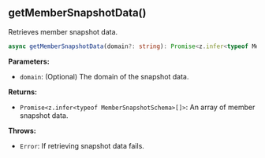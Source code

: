 ## getMemberSnapshotData()

Retrieves member snapshot data.

```typescript
async getMemberSnapshotData(domain?: string): Promise<z.infer<typeof MemberSnapshotSchema>[]>
```

**Parameters:**

- `domain`: (Optional) The domain of the snapshot data.

**Returns:**

- `Promise<z.infer<typeof MemberSnapshotSchema>[]>`: An array of member snapshot data.

**Throws:**

- `Error`: If retrieving snapshot data fails.